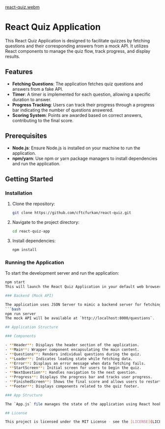 [react-quiz.webm](https://github.com/cftcfurkan/react-quiz/assets/90473630/8d2b583b-4c68-4a09-a7b0-02b6f264123c)

# React Quiz Application

This React Quiz Application is designed to facilitate quizzes by fetching questions and their corresponding answers from a mock API. It utilizes React components to manage the quiz flow, track progress, and display results.

## Features

- **Fetching Questions**: The application fetches quiz questions and answers from a fake API.
- **Timer**: A timer is implemented for each question, allowing a specific duration to answer.
- **Progress Tracking**: Users can track their progress through a progress bar indicating the number of questions answered.
- **Scoring System**: Points are awarded based on correct answers, contributing to the final score.

## Prerequisites

- **Node.js**: Ensure Node.js is installed on your machine to run the application.
- **npm/yarn**: Use npm or yarn package managers to install dependencies and run the application.

## Getting Started

### Installation

1. Clone the repository:
   ```bash
   git clone https://github.com/cftcfurkan/react-quiz.git
2. Navigate to the project directory:
   ```bash
   cd react-quiz-app
4. Install dependencies:
   ```bash
   npm install

### Running the Application

To start the development server and run the application:
```bash
npm start
This will launch the React Quiz Application in your default web browser.

### Backend (Mock API)

The application uses JSON Server to mimic a backend server for fetching questions. Run the following script to start the mock API:
```bash
npm run server
The mock API will be available at `http://localhost:8000/questions`.

## Application Structure

### Components

- **Header**: Displays the header section of the application.
- **Main**: Wrapper component encapsulating the main content.
- **Questions**: Renders individual questions during the quiz.
- **Loader**: Indicates loading state while fetching data.
- **Error**: Displays an error message when data fetching fails.
- **StartScreen**: Initial screen for users to begin the quiz.
- **NextQuestion**: Handles navigation to the next question.
- **Progress**: Displays the progress bar and tracks user progress.
- **FinishedScreen**: Shows the final score and allows users to restart the quiz.
- **Footer**: Displays components related to the quiz footer.

### App Structure

The `App.js` file manages the state of the application using React hooks (`useReducer`, `useEffect`). It coordinates the rendering of components based on different states (`loading`, `ready`, `active`, `finished`) and dispatches actions accordingly.

## License

This project is licensed under the MIT License - see the [LICENSE](LICENSE) file for details.
